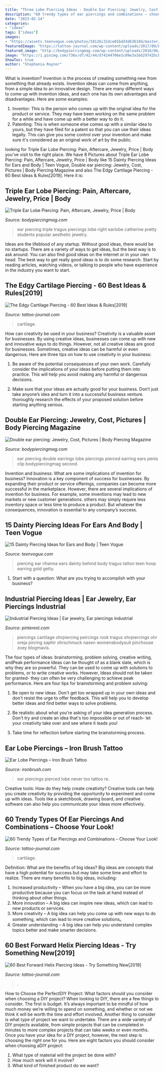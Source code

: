 ```yaml
---
title: "Three Lobe Piercing Ideas - Double Ear Piercing: Jewelry, Cost, Pictures"
description: "60 trendy types of ear piercings and combinations – choose your look!"
date: "2023-02-14"
categories:
- "ideas"
tags: ["ideas"]
images:
- "https://assets.teenvogue.com/photos/58126c31dce01bdd3d63610d/master/pass/GettyImages-460354510_master.jpg"
featuredImage: "https://tattoo-journal.com/wp-content/uploads/2017/09/Forward-Helix-Piercing-7-765x956.jpg"
featured_image: "http://bodypiercingmag.com/wp-content/uploads/2016/06/Triple-Ear-Lobe-Piercing.jpg"
image: "https://i.pinimg.com/736x/d7/42/44/d74244706e1c09e3a16d29742bcbd74a.jpg"
ShowToc: true
author: "Stephania Raynor"
---
```



What is invention?
Invention is the process of creating something new from something that already exists. Invention ideas can come from anything, from a simple idea to an innovative design. There are many different ways to come up with invention ideas, and each one has its own advantages and disadvantages. Here are some examples: 
1. Inventor: This is the person who comes up with the original idea for the product or service. They may have been working on the same problem for a while and have come up with a better way to do it. 
2. Patenting: This is when someone else comes up with a similar idea to yours, but they have filed for a patent so that you can use their ideas legally. This can give you some control over your invention and make sure it's considered as an original work of art by the public. 

	

		
looking for Triple Ear Lobe Piercing: Pain, Aftercare, Jewelry, Price | Body you've visit to the right place. We have 8 Pictures about Triple Ear Lobe Piercing: Pain, Aftercare, Jewelry, Price | Body like 15 Dainty Piercing Ideas for Ears and Body | Teen Vogue, Double ear piercing: Jewelry, Cost, Pictures | Body Piercing Magazine and also The Edgy Cartilage Piercing - 60 Best Ideas &amp; Rules[2019]. Here it is:
		
    
## Triple Ear Lobe Piercing: Pain, Aftercare, Jewelry, Price | Body

<img loading=lazy src="http://bodypiercingmag.com/wp-content/uploads/2016/06/Triple-Ear-Lobe-Piercing.jpg" onerror="this.onerror=null;this.src='https://tse2.mm.bing.net/th?id=OIP.QbF_pWYE2ajG3O07JN0UAAHaE9&amp;pid=15.1';" alt="Triple Ear Lobe Piercing: Pain, Aftercare, Jewelry, Price | Body">

_Source: bodypiercingmag.com_

>ear piercing triple tragus piercings lobe right earlobe catherine pretty students popular aesthetic jewelry. 

	

Ideas are the lifeblood of any startup. Without good ideas, there would be no startups. There are a variety of ways to get ideas, but the best way is to ask around. You can also find good ideas on the internet or in your own head. The best way to get really good ideas is to do some research. Start by reading articles, watching videos, or talking to people who have experience in the industry you want to start.

    
## The Edgy Cartilage Piercing - 60 Best Ideas &amp; Rules[2019]

<img loading=lazy src="https://tattoo-journal.com/wp-content/uploads/2017/08/Cartilage-Piercing-55.jpg" onerror="this.onerror=null;this.src='https://tse3.mm.bing.net/th?id=OIP.UJVDPpkoncfjjmPDDhM6ngHaHa&amp;pid=15.1';" alt="The Edgy Cartilage Piercing - 60 Best Ideas &amp; Rules[2019]">

_Source: tattoo-journal.com_

>cartilage. 

	

How can creativity be used in your business?
Creativity is a valuable asset for businesses. By using creative ideas, businesses can come up with new and innovative ways to do things. However, not all creative ideas are good for businesses. Sometimes, creative ideas can be harmful or even dangerous. Here are three tips on how to use creativity in your business: 
1) Be aware of the potential consequences of your own work. Carefully consider the implications of your ideas before putting them into practice. This will help you avoid making any harmful or dangerous decisions. 

2) Make sure that your ideas are actually good for your business. Don’t just take anyone’s idea and turn it into a successful business venture. thoroughly research the effects of your proposed solution before starting anything serious.

    
## Double Ear Piercing: Jewelry, Cost, Pictures | Body Piercing Magazine

<img loading=lazy src="http://bodypiercingmag.com/wp-content/uploads/2015/08/ear.jpeg" onerror="this.onerror=null;this.src='https://tse2.mm.bing.net/th?id=OIP.Qw9zPFlWG2msCfj87roJSAHaJ4&amp;pid=15.1';" alt="Double ear piercing: Jewelry, Cost, Pictures | Body Piercing Magazine">

_Source: bodypiercingmag.com_

>ear piercing double earrings lobe piercings pierced earring ears penis clip bodypiercingmag second. 

	

Invention and business: What are some implications of invention for business?
Innovation is a key component of success for businesses. By expanding their product or service offerings, companies can become more successful in the marketplace. However, there are several implications of invention for business. For example, some inventions may lead to new markets or new customer generations. others may simply require less inventory space or less time to produce a product. But whatever the consequences, innovation is essential to any company’s success.

    
## 15 Dainty Piercing Ideas For Ears And Body | Teen Vogue

<img loading=lazy src="https://assets.teenvogue.com/photos/58126c31dce01bdd3d63610d/master/pass/GettyImages-460354510_master.jpg" onerror="this.onerror=null;this.src='https://tse3.mm.bing.net/th?id=OIP.mqzMy2SVJzcyUmxhkIxaMAHaLH&amp;pid=15.1';" alt="15 Dainty Piercing Ideas for Ears and Body | Teen Vogue">

_Source: teenvogue.com_

>piercing ear rihanna ears dainty behind body tragus tattoo teen hoop earring gold getty. 

	

1. Start with a question: What are you trying to accomplish with your business?

    
## Industrial Piercing Ideas | Ear Jewelry, Ear Piercings Industrial

<img loading=lazy src="https://i.pinimg.com/736x/d7/42/44/d74244706e1c09e3a16d29742bcbd74a.jpg" onerror="this.onerror=null;this.src='https://tse2.mm.bing.net/th?id=OIP.kFX0vv_Rjsn4pKZ9-Us26QHaKI&amp;pid=15.1';" alt="Industrial Piercing Ideas | Ear jewelry, Ear piercings industrial">

_Source: pinterest.com_

>piercings cartilage ohrpiercing peircings rook tragus ohrpiercings ohr oreja pircing saphir ohrschmuck nasen womensbodysuit pinchouse zoey blogmavis. 

	

The four types of ideas: brainstorming, problem solving, creative writing, andPeak performance
Ideas can be thought of as a blank slate, which is why they are so powerful. They can be used to come up with solutions to problems, or to write creative works. However, Ideas should not be taken for granted- they can often be very challenging to achieve peak performance. Here are four tips for brainstorming and problem solving:
1. Be open to new ideas. Don't get too wrapped up in your own ideas and don't resist the urge to offer feedback. This will help you to develop better ideas and find better ways to solve problems.

2. Be realistic about what you're asking of your idea generation process. Don't try and create an idea that's too impossible or out of reach- let your creativity take over and see where it leads you!

3. Take time for reflection before starting the brainstorming process.

    
## Ear Lobe Piercings – Iron Brush Tattoo

<img loading=lazy src="https://ironbrush.com/wp-content/uploads/2010/05/Ear-Lobe-Piercings-Youre-never-too-old-to-get-pierced.jpg" onerror="this.onerror=null;this.src='https://tse1.mm.bing.net/th?id=OIP.vX_kWq1cHAuESO_6qP8fOgHaJ4&amp;pid=15.1';" alt="Ear Lobe Piercings – Iron Brush Tattoo">

_Source: ironbrush.com_

>ear piercings pierced lobe never too tattoo re. 

	

Creative tools: How do they help create creativity?
Creative tools can help you create creativity by providing the opportunity to experiment and come up with ideas. Tools like a sketchbook, drawing board, and creative software can also help you communicate your ideas more effectively.

    
## 60 Trendy Types Of Ear Piercings And Combinations – Choose Your Look!

<img loading=lazy src="https://tattoo-journal.com/wp-content/uploads/2016/09/types-of-ear-piercings20-650x696.jpg" onerror="this.onerror=null;this.src='https://tse4.mm.bing.net/th?id=OIP.LjqDBqlYCzgAFtxeCYg7ogHaH7&amp;pid=15.1';" alt="60 Trendy Types of Ear Piercings and Combinations – Choose Your Look!">

_Source: tattoo-journal.com_

>cartilage. 

	

Definition: What are the benefits of big ideas?
Big ideas are concepts that have a high potential for success but may take some time and effort to realize. There are many benefits to big ideas, including: 
1. Increased productivity – When you have a big idea, you can be more productive because you can focus on the task at hand instead of thinking about other things. 
2. More innovation – A big idea can inspire new ideas, which can lead to new products or services. 
3. More creativity – A big idea can help you come up with new ways to do something, which can lead to more creative solutions。 
4. Greater understanding – A big idea can help you understand complex topics better and make smarter decisions.

    
## 60 Best Forward Helix Piercing Ideas - Try Something New[2019]

<img loading=lazy src="https://tattoo-journal.com/wp-content/uploads/2017/09/Forward-Helix-Piercing-7-765x956.jpg" onerror="this.onerror=null;this.src='https://tse4.mm.bing.net/th?id=OIP.iCjSe0Sq7kBjq6n9AfkGnwHaJQ&amp;pid=15.1';" alt="60 Best Forward Helix Piercing Ideas - Try Something New[2019]">

_Source: tattoo-journal.com_

>. 

	

How to Choose the PerfectDIY Project: What factors should you consider when choosing a DIY project?
When looking to DIY, there are a few things to consider. The first is budget. It’s always important to be mindful of how much money we’re willing to spend on something, and whether or not we think it will be worth the time and effort involved. Another thing to consider is what type of project we want to undertake. There are a wide variety of DIY projects available, from simple projects that can be completed in minutes to more complex projects that can take weeks or even months. Once you have your idea for a DIY project, however, the next step is choosing the right one for you. Here are eight factors you should consider when choosing aDIY project: 
1) What type of material will the project be done with?
2) How much work will it involve?
3) What kind of finished product do we want?

